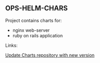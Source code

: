 ## OPS-HELM-CHARS

Project contains charts for:
* nginx web-server
* ruby on rails application

Links:

 [Update Charts repository with new version](/docs)
